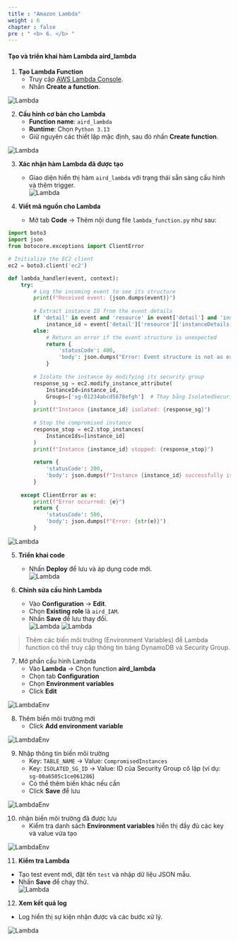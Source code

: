 ```yaml
---
title : "Amazon Lambda"
weight : 6 
chapter : false
pre : " <b> 6. </b> "
---
```



#### Tạo và triển khai hàm Lambda **aird_lambda**

1. **Tạo Lambda Function**  
   - Truy cập [AWS Lambda Console](https://console.aws.amazon.com/lambda/).  
   - Nhấn **Create a function**.  

![Lambda](/000058-SessionManager/images/6.Lambda/1.png)



2. **Cấu hình cơ bản cho Lambda**  
   - **Function name**: `aird_lambda`  
   - **Runtime**: Chọn `Python 3.13`  
   - Giữ nguyên các thiết lập mặc định, sau đó nhấn **Create function**.  

![Lambda](/000058-SessionManager/images/6.Lambda/2.png)



3. **Xác nhận hàm Lambda đã được tạo**  
    - Giao diện hiển thị hàm `aird_lambda` với trạng thái sẵn sàng cấu hình và thêm trigger.  
![Lambda](/000058-SessionManager/images/6.Lambda/3.png)

4. **Viết mã nguồn cho Lambda**  
    - Mở tab **Code** → Thêm nội dung file `lambda_function.py` như sau:  

```python
import boto3
import json
from botocore.exceptions import ClientError

# Initialize the EC2 client
ec2 = boto3.client('ec2')

def lambda_handler(event, context):
    try:
        # Log the incoming event to see its structure
        print(f"Received event: {json.dumps(event)}")
        
        # Extract instance ID from the event details
        if 'detail' in event and 'resource' in event['detail'] and 'instanceDetails' in event['detail']['resource']:
            instance_id = event['detail']['resource']['instanceDetails']['instanceId']
        else:
            # Return an error if the event structure is unexpected
            return {
                'statusCode': 400,
                'body': json.dumps("Error: Event structure is not as expected.")
            }
        
        # Isolate the instance by modifying its security group
        response_sg = ec2.modify_instance_attribute(
            InstanceId=instance_id,
            Groups=['sg-01234abcd5678efgh']  # Thay bằng IsolatedSecurityGroup ID
        )
        print(f"Instance {instance_id} isolated: {response_sg}")
        
        # Stop the compromised instance
        response_stop = ec2.stop_instances(
            InstanceIds=[instance_id]
        )
        print(f"Instance {instance_id} stopped: {response_stop}")
        
        return {
            'statusCode': 200,
            'body': json.dumps(f"Instance {instance_id} successfully isolated and stopped.")
        }
    
    except ClientError as e:
        print(f"Error occurred: {e}")
        return {
            'statusCode': 500,
            'body': json.dumps(f"Error: {str(e)}")
        }
```
![Lambda](/000058-SessionManager/images/6.Lambda/4.png)  



5. **Triển khai code**  
   - Nhấn **Deploy** để lưu và áp dụng code mới.  
![Lambda](/000058-SessionManager/images/6.Lambda/5.png)


6. **Chỉnh sửa cấu hình Lambda**  
   - Vào **Configuration** → **Edit**.  
   - Chọn **Existing role** là `aird_IAM`.    
   - Nhấn **Save** để lưu thay đổi.  
![Lambda](/000058-SessionManager/images/6.Lambda/6.png)
![Lambda](/000058-SessionManager/images/6.Lambda/7.png)




> Thêm các biến môi trường (Environment Variables) để Lambda function có thể truy cập thông tin bảng DynamoDB và Security Group.

7. Mở phần cấu hình Lambda
    - Vào **Lambda** → Chọn function **aird_lambda**  
    - Chọn tab **Configuration**  
    - Chọn **Environment variables**  
    - Click **Edit**

![LambdaEnv](/000058-SessionManager/images/6.Lambda/10.png)



8. Thêm biến môi trường mới
    - Click **Add environment variable**

![LambdaEnv](/000058-SessionManager/images/6.Lambda/11.png)


9. Nhập thông tin biến môi trường
    - Key: `TABLE_NAME` → Value: `CompromisedInstances`  
    - Key: `ISOLATED_SG_ID` → Value: ID của Security Group cô lập (ví dụ: `sg-00a6505c1ce061286`)  
    - Có thể thêm biến khác nếu cần  
    - Click **Save** để lưu

![LambdaEnv](/000058-SessionManager/images/6.Lambda/12.png)


10. nhận biến môi trường đã được lưu
    - Kiểm tra danh sách **Environment variables** hiển thị đầy đủ các key và value vừa tạo

![LambdaEnv](/000058-SessionManager/images/6.Lambda/13.png)


11. **Kiểm tra Lambda**  
   - Tạo test event mới, đặt tên `test` và nhập dữ liệu JSON mẫu.  
   - Nhấn **Save** để chạy thử.  
![Lambda](/000058-SessionManager/images/6.Lambda/8.png)

12. **Xem kết quả log**  
   - Log hiển thị sự kiện nhận được và các bước xử lý.  

![Lambda](/000058-SessionManager/images/6.Lambda/9.png)



